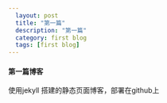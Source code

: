 ```yaml
---
  layout: post
  title: "第一篇"
  description: "第一篇"
  category: first blog
  tags: [first blog]
---
```


#### 第一篇博客

<!-- 之前一直做java web开发，今年年初，想转前端，从一月份开始学习前端基础，最近花了几天时间，使用github pages和jekyll搭建了这个静态页面的博客，博客主题模板借鉴了[webfrogs](https://github.com/webfrogs/webfrogs.github.com)的个人博客，非常感谢！！ -->

使用jekyll 搭建的静态页面博客，部署在github上
